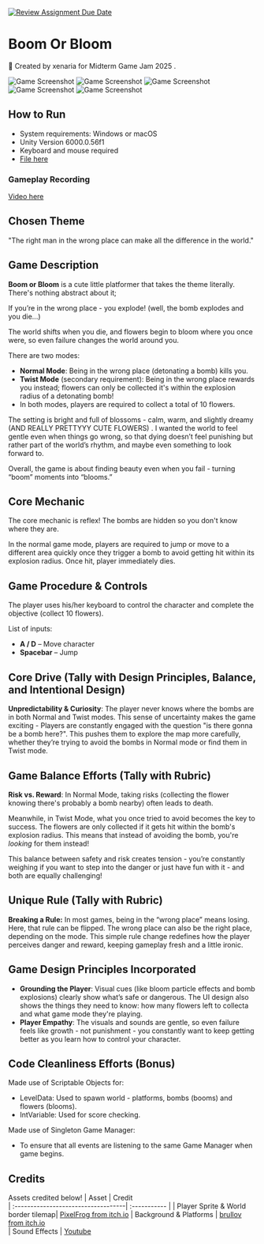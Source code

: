 [![Review Assignment Due Date](https://classroom.github.com/assets/deadline-readme-button-22041afd0340ce965d47ae6ef1cefeee28c7c493a6346c4f15d667ab976d596c.svg)](https://classroom.github.com/a/N5tu08Ko)
# **Boom Or Bloom**
🌸 Created by xenaria for Midterm Game Jam 2025 .

![Game Screenshot](Assets/GameScreenshots/bob-home.png "Main Menu")
![Game Screenshot](Assets/GameScreenshots/bob-1.png "Level Start")
![Game Screenshot](Assets/GameScreenshots/bob-3.png "Map Atmosphere")
![Game Screenshot](Assets/GameScreenshots/bob-4.png "Bloom Collected")
![Game Screenshot](Assets/GameScreenshots/bob-win.png "Game Win")

## **How to Run**

- System requirements: Windows or macOS
- Unity Version 6000.0.56f1
- Keyboard and mouse required
- [File here](https://drive.google.com/drive/folders/1lmrfsM5aa60RBr7GVA8BdtbsEDZVPwzQ?usp=drive_link)


### Gameplay Recording

[Video here](https://drive.google.com/drive/folders/1lmrfsM5aa60RBr7GVA8BdtbsEDZVPwzQ?usp=drive_link)

## Chosen Theme

"The right man in the wrong place can make all the difference in the world."

## Game Description

**Boom or Bloom** is a cute little platformer that takes the theme literally. There's nothing abstract about it;  

If you’re in the wrong place - you explode! (well, the bomb explodes and you die...)

The world shifts when you die, and flowers begin to bloom where you once were, so even failure changes the world around you.

There are two modes:
- **Normal Mode**: Being in the wrong place (detonating a bomb) kills you.
- **Twist Mode** (secondary requirement): Being in the wrong place rewards you instead; flowers can only be collected it's within the explosion radius of a detonating bomb!  
- In both modes, players are required to collect a total of 10 flowers.


The setting is bright and full of blossoms - calm, warm, and slightly dreamy (AND REALLY PRETTYYY CUTE FLOWERS) . I wanted the world to feel gentle even when things go wrong, so that dying doesn’t feel punishing but rather part of the world’s rhythm, and maybe even something to look forward to.

Overall, the game is about finding beauty even when you fail - turning “boom” moments into “blooms.”

## **Core Mechanic**

The core mechanic is reflex! The bombs are hidden so you don't know where they are. 

In the normal game mode, players are required to jump or move to a different area quickly once they trigger a bomb to avoid getting hit within its explosion radius. Once hit, player immediately dies.

## **Game Procedure & Controls**

The player uses his/her keyboard to control the character and complete the objective (collect 10 flowers).

List of inputs:
- **A / D** – Move character
- **Spacebar** – Jump


## **Core Drive (Tally with Design Principles, Balance, and Intentional Design)**

 **Unpredictability & Curiosity**: 
The player never knows where the bombs are in both Normal and Twist modes. This sense of uncertainty makes the game exciting - Players are constantly engaged with the question "is there gonna be a bomb here?". This pushes them to explore the map more carefully, whether they’re trying to avoid the bombs in Normal mode or find them in Twist mode.


## **Game Balance Efforts (Tally with Rubric)**

**Risk vs. Reward**: 
In Normal Mode, taking risks (collecting the flower knowing there's probably a bomb nearby) often leads to death. 

Meanwhile, in Twist Mode, what you once tried to avoid becomes the key to success. The flowers are only collected if it gets hit within the bomb's explosion radius. This means that instead of avoiding the bomb, you're _looking_ for them instead!

This balance between safety and risk creates tension - you’re constantly weighing if you want to step into the danger or just have fun with it - and both are equally challenging!


## **Unique Rule (Tally with Rubric)**

**Breaking a Rule:**
In most games, being in the “wrong place” means losing. Here, that rule can be flipped. The wrong place can also be the right place, depending on the mode. This simple rule change redefines how the player perceives danger and reward, keeping gameplay fresh and a little ironic.

## **Game Design Principles Incorporated**

- **Grounding the Player**: Visual cues (like bloom particle effects and bomb explosions) clearly show what’s safe or dangerous. The UI design also shows the things they need to know: how many flowers left to collecta and what game mode they're playing.
- **Player Empathy**: The visuals and sounds are gentle, so even failure feels like growth - not punishment - you constantly want to keep getting better as you learn how to control your character.

## Code Cleanliness Efforts (Bonus)

Made use of Scriptable Objects for:
- LevelData: Used to spawn world - platforms, bombs (booms) and flowers (blooms).
- IntVariable: Used for score checking.

Made use of Singleton Game Manager:
- To ensure that all events are listening to the same Game Manager when game begins.

## Credits
Assets credited below!
| Asset                               | Credit        
| :-----------------------------------| :----------- |
| Player Sprite & World border tilemap| [PixelFrog from itch.io](https://pixelfrog-assets.itch.io/pixel-adventure-1)
| Background & Platforms              | [brullov from itch.io](https://brullov.itch.io/oak-woods)   
| Sound Effects                       | [Youtube](https://youtube.com/playlist?list=PLKGQUSiHMEPeP42SR4zUlV-cOpI5LSQXr&si=fnRrWAIvoV_t5Lpm)     
